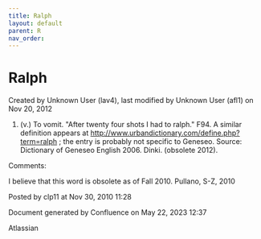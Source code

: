 ```yaml
---
title: Ralph
layout: default
parent: R
nav_order:
---
```


# Ralph

Created by  Unknown User (lav4), last modified by  Unknown User (afl1) on Nov 20, 2012

1. (v.) To vomit. &quot;After twenty four shots I had to ralph.&quot; F94. A similar definition appears at http://www.urbandictionary.com/define.php?term=ralph ; the entry is probably not specific to Geneseo. Source: Dictionary of Geneseo English 2006. Dinki. (obsolete 2012).

Comments:

I believe that this word is obsolete as of Fall 2010. Pullano, S-Z, 2010

Posted by clp11 at Nov 30, 2010 11:28

Document generated by Confluence on May 22, 2023 12:37

Atlassian
